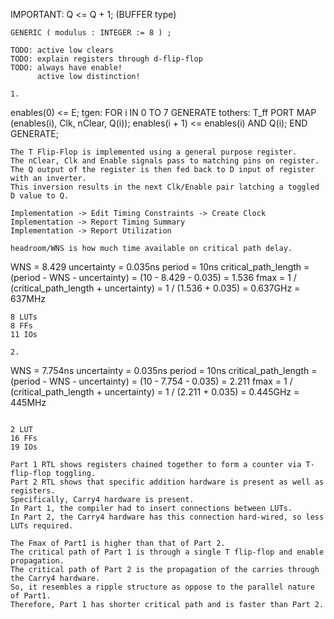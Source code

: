<!-- SPDX-License-Identifier: zlib-acknowledgement -->
IMPORTANT: Q <= Q + 1; (BUFFER type)
```
GENERIC ( modulus : INTEGER := 8 ) ;

TODO: active low clears
TODO: explain registers through d-flip-flop
TODO: always have enable! 
      active low distinction!

1.
```
enables(0) <= E;
tgen: FOR i IN 0 TO 7 GENERATE
  tothers: T_ff PORT MAP (enables(i), Clk, nClear, Q(i));
  enables(i + 1) <= enables(i) AND Q(i);
END GENERATE;
```
The T Flip-Flop is implemented using a general purpose register.
The nClear, Clk and Enable signals pass to matching pins on register.
The Q output of the register is then fed back to D input of register with an inverter.
This inversion results in the next Clk/Enable pair latching a toggled D value to Q.

Implementation -> Edit Timing Constraints -> Create Clock
Implementation -> Report Timing Summary
Implementation -> Report Utilization

headroom/WNS is how much time available on critical path delay.
```
WNS = 8.429
uncertainty = 0.035ns
period = 10ns
critical_path_length = (period - WNS - uncertainty)
                     = (10 - 8.429 - 0.035)
                     = 1.536
fmax = 1 / (critical_path_length + uncertainty)
     = 1 / (1.536 + 0.035)
     = 0.637GHz
     = 637MHz
```
8 LUTs
8 FFs
11 IOs

2.
```
WNS = 7.754ns 
uncertainty = 0.035ns
period = 10ns
critical_path_length = (period - WNS - uncertainty)
                     = (10 - 7.754 - 0.035)
                     = 2.211
fmax = 1 / (critical_path_length + uncertainty)
     = 1 / (2.211 + 0.035)
     = 0.445GHz
     = 445MHz
```

2 LUT
16 FFs
19 IOs

Part 1 RTL shows registers chained together to form a counter via T-flip-flop toggling.
Part 2 RTL shows that specific addition hardware is present as well as registers.
Specifically, Carry4 hardware is present. 
In Part 1, the compiler had to insert connections between LUTs.
In Part 2, the Carry4 hardware has this connection hard-wired, so less LUTs required.

The Fmax of Part1 is higher than that of Part 2.
The critical path of Part 1 is through a single T flip-flop and enable propagation.
The critical path of Part 2 is the propagation of the carries through the Carry4 hardware.
So, it resembles a ripple structure as oppose to the parallel nature of Part1.
Therefore, Part 1 has shorter critical path and is faster than Part 2.
